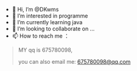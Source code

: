 - 👋 Hi, I’m @DKwms
- 👀 I’m interested in programme
- 🌱 I’m currently learning java
- 💞️ I’m looking to collaborate on ...
- 📫 How to reach me ：
>MY qq is 675780098,
>
>you can also email me: 675780098@qq.com

<!---
DKwms/DKwms is a ✨ special ✨ repository because its `README.md` (this file) appears on your GitHub profile.
You can click the Preview link to take a look at your changes.
--->
